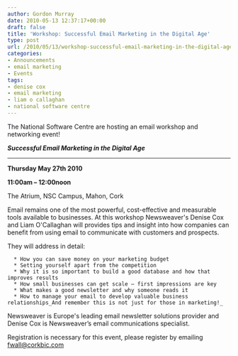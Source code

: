 ```yaml
---
author: Gordon Murray
date: 2010-05-13 12:37:17+00:00
draft: false
title: 'Workshop: Successful Email Marketing in the Digital Age'
type: post
url: /2010/05/13/workshop-successful-email-marketing-in-the-digital-age/
categories:
- Announcements
- email marketing
- Events
tags:
- denise cox
- email marketing
- liam o callaghan
- national software centre
---
```


The National Software Centre are hosting an email workshop and networking event!


**_Successful Email Marketing in the Digital Age_**




** **




**Thursday May 27th 2010**




**11:00am – 12:00noon**




The Atrium, NSC Campus, Mahon, Cork



Email remains one of the most powerful, cost-effective and measurable tools available to businesses. At this workshop Newsweaver's Denise Cox and Liam O'Callaghan will provides tips and insight into how companies can benefit from using email to communicate with customers and prospects.

They will address in detail:



	  * How you can save money on your marketing budget
	  * Setting yourself apart from the competition
	  * Why it is so important to build a good database and how that improves results
	  * How small businesses can get scale – first impressions are key
	  * What makes a good newsletter and why someone reads it
	  * How to manage your email to develop valuable business relationships_And remember this is not just for those in marketing!_

Newsweaver is Europe's leading email newsletter solutions provider and Denise Cox is Newsweaver’s email communications specialist.

Registration is necessary for this event, please register by emailing [fwall@corkbic.com](mailto:fwall@corkbic.com)
